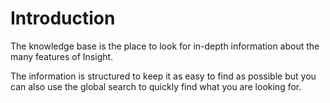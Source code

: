 # Introduction

The knowledge base is the place to look for in-depth information about the many features of Insight.

The information is structured to keep it as easy to find as possible but you can also use the global search to quickly find what you are looking for.
